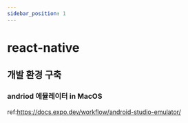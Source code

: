 ```yaml
---
sidebar_position: 1
---
```


# react-native

## 개발 환경 구축  


### andriod 에뮬레이터 in MacOS  
ref:https://docs.expo.dev/workflow/android-studio-emulator/  

